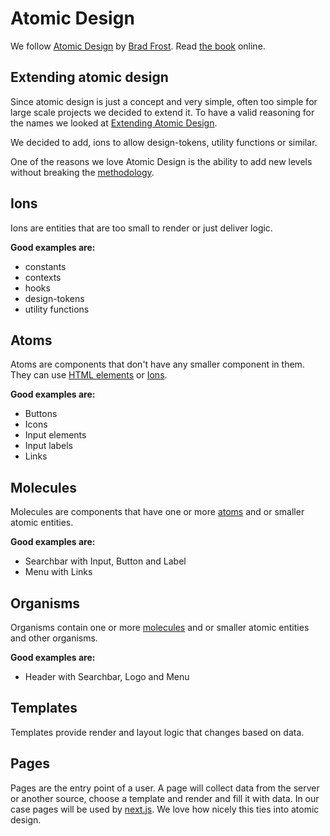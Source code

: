 # Atomic Design

We follow [Atomic Design](https://bradfrost.com/blog/post/atomic-web-design/) by
[Brad Frost](https://bradfrost.com/).
Read [the book](https://atomicdesign.bradfrost.com/table-of-contents/) online.

## Extending atomic design

Since atomic design is just a concept and very simple, often too simple for large scale projects we
decided to extend it. To have a valid reasoning for the names we looked at
[Extending Atomic Design](https://bradfrost.com/blog/post/extending-atomic-design/).

We decided to add, ions to allow design-tokens, utility functions or similar.

One of the reasons we love Atomic Design is the ability to add new levels without breaking the
[methodology](https://atomicdesign.bradfrost.com/chapter-2/).

## Ions

Ions are entities that are too small to render or just deliver logic.  

**Good examples are:**

* constants
* contexts
* hooks
* design-tokens
* utility functions

## Atoms

Atoms are components that don't have any smaller component in them. They can use
[HTML elements](https://developer.mozilla.org/en-US/docs/Web/HTML/Element) or [Ions](#ions).

**Good examples are:**

* Buttons
* Icons
* Input elements
* Input labels
* Links

## Molecules

Molecules are components that have one or more [atoms](#atoms) and or smaller atomic entities.

**Good examples are:**

* Searchbar with Input, Button and Label
* Menu with Links

## Organisms

Organisms contain one or more [molecules](#molecules) and or smaller atomic entities and other organisms.

**Good examples are:**

* Header with Searchbar, Logo and Menu


## Templates 

Templates provide render and layout logic that changes based on data.

## Pages

Pages are the entry point of a user. A page will collect data from the server or another source, 
choose a template and render and fill it with data. 
In our case pages will be used by [next.js](https://nextjs.org/docs/basic-features/pages). We love
how nicely this ties into atomic design.



